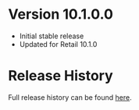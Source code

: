 # Version 10.1.0.0

* Initial stable release
* Updated for Retail 10.1.0

# Release History

Full release history can be found [here](https://github.com/kstange/MerchantPlus/wiki/Release-Notes).


